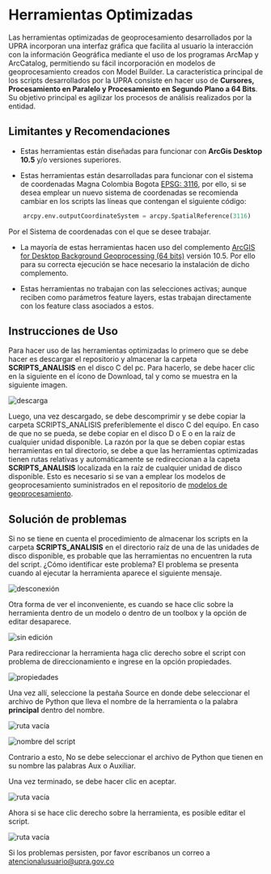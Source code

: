# Herramientas Optimizadas

Las herramientas optimizadas de geoprocesamiento desarrollados por la UPRA incorporan una interfaz gráfica que facilita al usuario la interacción con la información Geográfica mediante el uso de los programas ArcMap y ArcCatalog, permitiendo su fácil incorporación en modelos de geoprocesamiento creados con Model Builder. La característica principal de los scripts desarrollados por la UPRA consiste en hacer uso de **Cursores, Procesamiento en Paralelo y Procesamiento en Segundo Plano a 64 Bits**.
Su objetivo principal es agilizar los procesos de análisis realizados por la entidad.


## Limitantes y Recomendaciones

+ Estas herramientas están diseñadas para funcionar con **ArcGis Desktop 10.5**  y/o versiones superiores.

+ Estas herramientas están desarrolladas para funcionar con el sistema de coordenadas Magna Colombia Bogota [EPSG: 3116]([http://spatialreference.org/ref/epsg/magna-sirgas-colombia-bogota-zone/), por ello, si se desea emplear un nuevo sistema de coordenadas se recomienda cambiar en los scripts las líneas que contengan el siguiente código:

``` py
    arcpy.env.outputCoordinateSystem = arcpy.SpatialReference(3116)
```
Por el Sistema de coordenadas con el que se desee trabajar.
+ La mayoría de estas herramientas hacen uso del complemento [ArcGIS for Desktop Background Geoprocessing (64 bits)](http://desktop.arcgis.com/es/arcmap/10.3/analyze/executing-tools/64bit-background.htm) versión 10.5. Por ello para su correcta ejecución se hace necesario la  instalación de dicho complemento.

+ Estas herramientas no trabajan con las selecciones activas; aunque reciben como parámetros feature layers, estas trabajan directamente con los feature class asociados a estos.

## Instrucciones de Uso

Para hacer uso de las herramientas optimizadas lo primero que se debe hacer es descargar el repositorio y almacenar la carpeta **SCRIPTS_ANALISIS** en el disco C del pc. Para hacerlo, se debe hacer clic en la siguiente en el ícono de Download, tal y como se muestra en la siguiente imagen.

![descarga](/Images/descarga.png)

Luego, una vez descargado, se debe descomprimir y se debe copiar la carpeta SCRIPTS_ANALISIS preferiblemente el disco C del equipo. En caso de que no se pueda, se debe copiar en el disco D o  E o en la raíz de cualquier unidad disponible. La razón por la que se deben copiar estas herramientas en tal directorio, se debe a que las herramientas optimizadas tienen rutas relativas y automáticamente se redireccionan a la capeta **SCRIPTS_ANALISIS** localizada en la raíz de cualquier unidad de disco disponible. Esto es necesario si se van a emplear los modelos de geoprocesamiento suministrados en el repositorio de [modelos de geoprocesamiento](https://github.com/UpraAnalisis/Modelos-de-Geoprocesamiento).

## Solución de problemas

Si no se tiene en cuenta el procedimiento de almacenar los scripts en la carpeta **SCRIPTS_ANALISIS** en el directorio raíz de una de las unidades de disco disponible, es probable que las herramientas no encuentren la ruta del script. ¿Cómo identificar este problema? El problema se presenta cuando al ejecutar la herramienta aparece el siguiente mensaje.

![desconexión](/Images/desconexion.png)

Otra forma de ver el inconveniente, es cuando se hace clic sobre la herramienta dentro de un modelo o dentro de un toolbox y la opción de editar desaparece.

![sin edición](/Images/desconexion2.png)

Para redireccionar la herramienta haga clic derecho sobre el script con problema de direccionamiento e ingrese en la opción propiedades.

![propiedades](/Images/desconexion3.png)

 Una vez allí, seleccione la pestaña Source en donde debe seleccionar el archivo de Python que lleva el nombre de la herramienta o la palabra **principal** dentro del nombre.

![ruta vacía](/Images/desconexion4.png)

![nombre del script](/Images/desconexion5.png)

 Contrario a esto, No se debe seleccionar el archivo de Python que tienen en su nombre las palabras Aux o Auxiliar.

 Una vez terminado, se debe hacer clic en aceptar.

![ruta vacía](/Images/desconexion6.png)

Ahora si se hace clic derecho sobre la herramienta, es posible editar el script.

![ruta vacía](/Images/desconexion7.png)

Si los problemas persisten, por favor escribanos un correo a atencionalusuario@upra.gov.co
